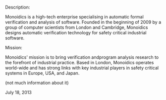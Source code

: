 Description:

Monoidics is a high-tech enterprise specialising in automatic formal verification and analysis of software. Founded in the beginning of 2009 by a group of computer scientists from London and Cambridge, Monoidics designs automatic verification technology for safety critical industrial software.

Mission:

Monoidics' mission is to bring verification andprogram analysis research to the forefront of industrial practice. Based in London, Monoidics operates world-wide and has strong links with key industrial players in safety critical systems in Europe, USA, and Japan.

(not much information about it)

July 18, 2013